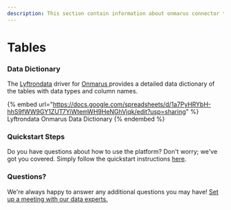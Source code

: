 ```yaml
---
description: This section contain information about onmarus connector tables information
---
```


# Tables

### Data Dictionary

The [Lyftrondata](https://www.lyftrondata.com/) driver for [Onmarus](https://www.lyftrondata.com/integration/onmarus/)[ ](https://www.lyftrondata.com/integration/onmarus/)provides a detailed data dictionary of the tables with data types and column names.

{% embed url="https://docs.google.com/spreadsheets/d/1a7PyHRYbH-hhS9fWW9GY1ZUT7YiWtemWH9HeNGhVjqk/edit?usp=sharing" %}
Lyftrondata Onmarus Data Dictionary
{% endembed %}

### Quickstart Steps

Do you have questions about how to use the platform? Don't worry; we've got you covered. Simply follow the quickstart instructions [here](../../../../quickstart-steps.md).

### Questions? <a href="#questions" id="questions"></a>

We're always happy to answer any additional questions you may have! [Set up a meeting with our data experts.](https://www.lyftrondata.com/book-a-meeting/)

